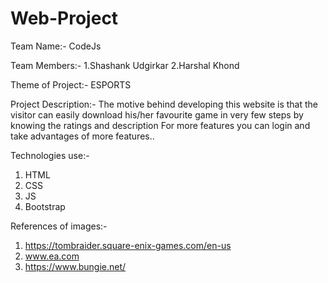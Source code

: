 # Web-Project
Team Name:- CodeJs

Team Members:- 1.Shashank Udgirkar
               2.Harshal Khond
               
Theme of Project:- ESPORTS

Project Description:- 
            The motive behind developing this website is that the visitor can easily download his/her favourite game in very few steps by knowing the ratings and description
            For more features you can login and take advantages of more features..
            
Technologies use:-
1. HTML
2. CSS
3. JS
4. Bootstrap

References of images:-

1. https://tombraider.square-enix-games.com/en-us
2. www.ea.com
3. https://www.bungie.net/
